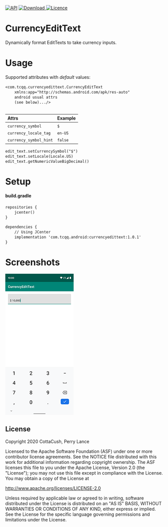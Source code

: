 [![API](https://img.shields.io/badge/API-17%2B-brightgreen.svg?style=flat)](https://android-arsenal.com/api?level=17)
[ ![Download](https://api.bintray.com/packages/tcqq/android/currencyedittext/images/download.svg?version=1.0.1) ](https://bintray.com/tcqq/android/currencyedittext/1.0.1/link)
[![Licence](https://img.shields.io/badge/Licence-Apache2-blue.svg)](http://www.apache.org/licenses/LICENSE-2.0)

# CurrencyEditText

Dynamically format EditTexts to take currency inputs.

# Usage
Supported attributes with _default_ values:
``` 
<com.tcqq.currencyedittext.CurrencyEditText
    xmlns:app="http://schemas.android.com/apk/res-auto"
    android usual attrs
    (see below).../>
   
```
|**Attrs**|**Example** |
|:---|:---|
| `currency_symbol` | `$`
| `currency_locale_tag` | `en-US`
| `currency_symbol_hint` | `false`

```
edit_text.setCurrencySymbol("$")
edit_text.setLocale(Locale.US)
edit_text.getNumericValueBigDecimal()
```

# Setup
#### build.gradle
```
repositories {
    jcenter()
}
```
```
dependencies {
    // Using JCenter
    implementation 'com.tcqq.android:currencyedittext:1.0.1'
}
```

# Screenshots

![Screenshot](/screenshots/screenshot.png)

License
-------

Copyright 2020 CottaCush, Perry Lance

Licensed to the Apache Software Foundation (ASF) under one or more contributor
license agreements.  See the NOTICE file distributed with this work for
additional information regarding copyright ownership.  The ASF licenses this
file to you under the Apache License, Version 2.0 (the "License"); you may not
use this file except in compliance with the License.  You may obtain a copy of
the License at

  <http://www.apache.org/licenses/LICENSE-2.0>

Unless required by applicable law or agreed to in writing, software
distributed under the License is distributed on an "AS IS" BASIS, WITHOUT
WARRANTIES OR CONDITIONS OF ANY KIND, either express or implied.  See the
License for the specific language governing permissions and limitations under
the License.
